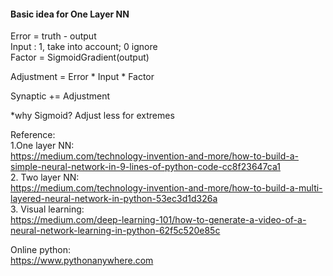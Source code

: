 
#### Basic idea for One Layer NN  
Error  = truth - output  
Input  :  1, take into account; 0 ignore   
Factor = SigmoidGradient(output)  

Adjustment = Error * Input * Factor

Synaptic += Adjustment  

*why Sigmoid? Adjust less for extremes


Reference:     
1.One layer NN:  
https://medium.com/technology-invention-and-more/how-to-build-a-simple-neural-network-in-9-lines-of-python-code-cc8f23647ca1  
2. Two layer NN:  
https://medium.com/technology-invention-and-more/how-to-build-a-multi-layered-neural-network-in-python-53ec3d1d326a  
3. Visual learning:  
https://medium.com/deep-learning-101/how-to-generate-a-video-of-a-neural-network-learning-in-python-62f5c520e85c  


Online python:  
https://www.pythonanywhere.com
